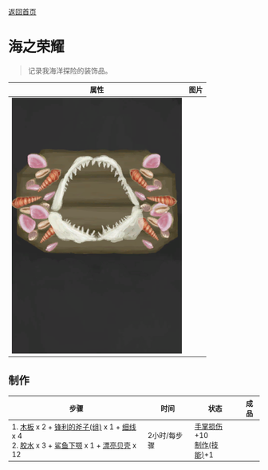 [返回首页](index.md)  
# 海之荣耀  
> 记录我海洋探险的装饰品。  
  
  属性  |   图片   
 ----  |  ----:   
   |  ![](Sprite/SeaTrophy.png)   
  
## 制作  
步骤  |  时间  |  状态  |  成品  
----  |  ----  |  ----  |  ----  
1. [木板](Plank.md) x 2 + [锋利的斧子(组)](GpTag_AxeAdv.md) x 1 + [细线](CordFiber.md) x 4<br>2. [胶水](Glue.md) x 3 + [鲨鱼下颚](SharkJaws.md) x 1 + [漂亮贝壳](SeashellsPretty.md) x 12  |  2小时/每步骤  |  [手掌损伤](HandDamage.md)+10<br>[制作(技能)](Skill_Crafting.md)+1  |    
